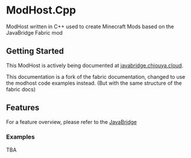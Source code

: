 # ModHost.Cpp
ModHost written in C++ used to create Minecraft Mods based on the JavaBridge Fabric mod

## Getting Started
This ModHost is actively being documented at [javabridge.chiouya.cloud](https://javabridge.chiouya.cloud).

This documentation is a fork of the fabric documentation, changed to use the modhost code examples instead. (But with  the same structure of the fabric docs)


## Features
For a feature overview, please refer to the [JavaBridge](https://github.com/chiouyazo/JavaBridge)

### Examples
TBA
